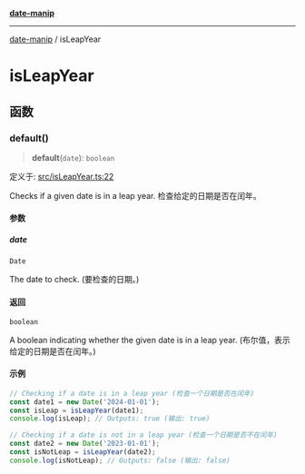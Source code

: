 [**date-manip**](index.md)

***

[date-manip](modules.md) / isLeapYear

# isLeapYear

## 函数

### default()

> **default**(`date`): `boolean`

定义于: [src/isLeapYear.ts:22](https://github.com/fengxinming/date-manip/blob/74162e61fff73f0ace27e57ce0b5395775c035f2/src/isLeapYear.ts#L22)

Checks if a given date is in a leap year.
检查给定的日期是否在闰年。

#### 参数

##### date

`Date`

The date to check. (要检查的日期。)

#### 返回

`boolean`

A boolean indicating whether the given date is in a leap year. (布尔值，表示给定的日期是否在闰年。)

#### 示例

```ts
// Checking if a date is in a leap year (检查一个日期是否在闰年)
const date1 = new Date('2024-01-01');
const isLeap = isLeapYear(date1);
console.log(isLeap); // Outputs: true (输出: true)

// Checking if a date is not in a leap year (检查一个日期是否不在闰年)
const date2 = new Date('2023-01-01');
const isNotLeap = isLeapYear(date2);
console.log(isNotLeap); // Outputs: false (输出: false)
```
